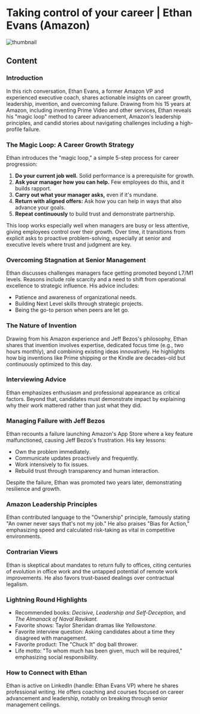 # Taking control of your career | Ethan Evans (Amazon)
![thumbnail](https://i.ytimg.com/vi/GB0P0_nFPTA/maxresdefault.jpg)

<!--- My thoughts -->

## Content

### Introduction
In this rich conversation, Ethan Evans, a former Amazon VP and experienced executive coach, shares actionable insights on career growth, leadership, invention, and overcoming failure. Drawing from his 15 years at Amazon, including inventing Prime Video and other services, Ethan reveals his "magic loop" method to career advancement, Amazon's leadership principles, and candid stories about navigating challenges including a high-profile failure.

### The Magic Loop: A Career Growth Strategy
Ethan introduces the "magic loop," a simple 5-step process for career progression:

1. **Do your current job well.** Solid performance is a prerequisite for growth.
2. **Ask your manager how you can help.** Few employees do this, and it builds rapport.
3. **Carry out what your manager asks,** even if it's mundane.
4. **Return with aligned offers:** Ask how you can help in ways that also advance your goals.
5. **Repeat continuously** to build trust and demonstrate partnership.

This loop works especially well when managers are busy or less attentive, giving employees control over their growth. Over time, it transitions from explicit asks to proactive problem-solving, especially at senior and executive levels where trust and judgment are key.

### Overcoming Stagnation at Senior Management
Ethan discusses challenges managers face getting promoted beyond L7/M1 levels. Reasons include role scarcity and a need to shift from operational excellence to strategic influence. His advice includes:
- Patience and awareness of organizational needs.
- Building Next Level skills through strategic projects.
- Being the go-to person when peers are let go.

### The Nature of Invention
Drawing from his Amazon experience and Jeff Bezos's philosophy, Ethan shares that invention involves expertise, dedicated focus time (e.g., two hours monthly), and combining existing ideas innovatively. He highlights how big inventions like Prime shipping or the Kindle are decades-old but continuously optimized to this day.

### Interviewing Advice
Ethan emphasizes enthusiasm and professional appearance as critical factors. Beyond that, candidates must demonstrate impact by explaining why their work mattered rather than just what they did.

### Managing Failure with Jeff Bezos
Ethan recounts a failure launching Amazon's App Store where a key feature malfunctioned, causing Jeff Bezos's frustration. His key lessons:
- Own the problem immediately.
- Communicate updates proactively and frequently.
- Work intensively to fix issues.
- Rebuild trust through transparency and human interaction.

Despite the failure, Ethan was promoted two years later, demonstrating resilience and growth.

### Amazon Leadership Principles
Ethan contributed language to the "Ownership" principle, famously stating "An owner never says that's not my job." He also praises "Bias for Action," emphasizing speed and calculated risk-taking as vital in competitive environments.

### Contrarian Views
Ethan is skeptical about mandates to return fully to offices, citing centuries of evolution in office work and the untapped potential of remote work improvements. He also favors trust-based dealings over contractual legalism.

### Lightning Round Highlights
- Recommended books: *Decisive,* *Leadership and Self-Deception,* and *The Almanack of Naval Ravikant.*
- Favorite shows: Taylor Sheridan dramas like *Yellowstone.*
- Favorite interview question: Asking candidates about a time they disagreed with management.
- Favorite product: The "Chuck It" dog ball thrower.
- Life motto: "To whom much has been given, much will be required," emphasizing social responsibility.

### How to Connect with Ethan
Ethan is active on LinkedIn (handle: Ethan Evans VP) where he shares professional writing. He offers coaching and courses focused on career advancement and leadership, notably on breaking through senior management ceilings.
